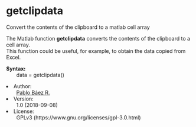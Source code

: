 # getclipdata
Convert the contents of the clipboard to a matlab cell array

The Matlab function <b>getclipdata</b> converts the contents of the clipboard to a cell array.
<br>This function could be useful, for example, to obtain the data copied from Excel.

<b>Syntax:</b><br>
&nbsp; &nbsp; &nbsp; &nbsp;data = getclipdata()<br> 
<li> Author:<br>
&nbsp; &nbsp; &nbsp; &nbsp;<a href="mailto:pbaez@ug.uchile.cl">Pablo Báez R.</a><br>
<li> Version:<br>
&nbsp; &nbsp; &nbsp; &nbsp;1.0 (2018-09-08)<br>
<li> License:<br>
&nbsp; &nbsp; &nbsp; &nbsp;GPLv3 (https://www.gnu.org/licenses/gpl-3.0.html)
